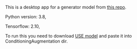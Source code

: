This is a desktop app for a generator model from [this repo](https://github.com/rombii/ConditionalGAN_birds_model).

Python version: 3.8,

Tensorflow: 2.10,

To run this you need to download [USE model](https://www.kaggle.com/models/google/universal-sentence-encoder/frameworks/tensorFlow2/variations/universal-sentence-encoder/versions/2?tfhub-redirect=true) and paste it into ConditioningAugmentation dir.
